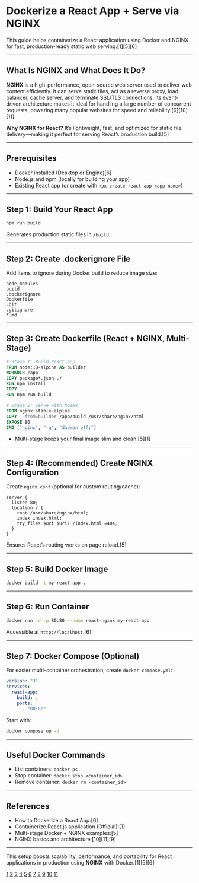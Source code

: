 # Dockerize a React App + Serve via NGINX

This guide helps containerize a React application using Docker and NGINX for fast, production-ready static web serving.[1][5][6]

***

## What Is NGINX and What Does It Do?

**NGINX** is a high-performance, open-source web server used to deliver web content efficiently. It can serve static files, act as a reverse proxy, load balancer, cache server, and terminate SSL/TLS connections. Its event-driven architecture makes it ideal for handling a large number of concurrent requests, powering many popular websites for speed and reliability.[9][10][11]

**Why NGINX for React?** It’s lightweight, fast, and optimized for static file delivery—making it perfect for serving React’s production build.[5]

***

## Prerequisites

- Docker installed (Desktop or Engine)[6]
- Node.js and npm (locally for building your app)
- Existing React app (or create with `npx create-react-app <app-name>`)

***

## Step 1: Build Your React App

```sh
npm run build
```
Generates production static files in `/build`.

***

## Step 2: Create .dockerignore File

Add items to ignore during Docker build to reduce image size:
```
node_modules
build
.dockerignore
Dockerfile
.git
.gitignore
*.md
```


***

## Step 3: Create Dockerfile (React + NGINX, Multi-Stage)

```dockerfile
# Stage 1: Build React app
FROM node:18-alpine AS builder
WORKDIR /app
COPY package*.json ./
RUN npm install
COPY . .
RUN npm run build

# Stage 2: Serve with NGINX
FROM nginx:stable-alpine
COPY --from=builder /app/build /usr/share/nginx/html
EXPOSE 80
CMD ["nginx", "-g", "daemon off;"]
```
- Multi-stage keeps your final image slim and clean.[5][1]

***

## Step 4: (Recommended) Create NGINX Configuration

Create `nginx.conf` (optional for custom routing/cache):

```nginx
server {
  listen 80;
  location / {
    root /usr/share/nginx/html;
    index index.html;
    try_files $uri $uri/ /index.html =404;
  }
}
```
Ensures React’s routing works on page reload.[5]

***

## Step 5: Build Docker Image

```sh
docker build -t my-react-app .
```


***

## Step 6: Run Container

```sh
docker run -d -p 80:80 --name react-nginx my-react-app
```
Accessible at `http://localhost`.[6]

***

## Step 7: Docker Compose (Optional)

For easier multi-container orchestration, create `docker-compose.yml`:

```yaml
version: "3"
services:
  react-app:
    build: .
    ports:
      - "80:80"
```
Start with:
```sh
docker compose up -d
```


***

## Useful Docker Commands

- List containers: `docker ps`
- Stop container: `docker stop <container_id>`
- Remove container: `docker rm <container_id>`

***

## References

- How to Dockerize a React App:[6]
- Containerize React.js application (Official):[1]
- Multi-stage Docker + NGINX examples:[5]
- NGINX basics and architecture:[10][11][9]

***

This setup boosts scalability, performance, and portability for React applications in production using **NGINX** with Docker.[1][5][6]

[1](https://docs.docker.com/guides/reactjs/containerize/)
[2](https://blog.devops.dev/devops-docker-series-local-dev-reactjs-nginx-setup-c7b55b8e3c7d)
[3](https://dev.to/sourabpramanik/deploy-your-react-app-using-docker-and-nginx-14lk)
[4](https://rishabh.io/deploying-and-serving-a-react-app-with-docker-and-nginx-85eda5cbbcb4)
[5](https://github.com/bahachammakhi/docker-react-nginx-blog)
[6](https://www.docker.com/blog/how-to-dockerize-react-app/)
[7](https://www.yld.io/blog/deploy-create-react-app-with-docker-and-ngnix)
[8](https://www.digitalocean.com/community/tutorials/deploy-react-application-with-nginx-on-ubuntu)
[9](https://www.papertrail.com/solution/guides/nginx/)
[10](https://kinsta.com/blog/what-is-nginx/)
[11](https://en.wikipedia.org/wiki/Nginx)
